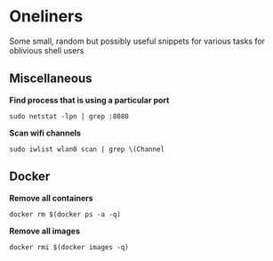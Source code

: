 # Oneliners 

Some small, random but possibly useful snippets for various tasks for oblivious shell users

## Miscellaneous

**Find process that is using a particular port**

    sudo netstat -lpn | grep :8080
    
**Scan wifi channels**

    sudo iwlist wlan0 scan | grep \(Channel

## Docker 

**Remove all containers**

    docker rm $(docker ps -a -q)
    
**Remove all images**

    docker rmi $(docker images -q)


